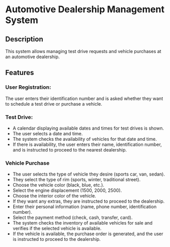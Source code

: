 # Automotive Dealership Management System

## Description
This system allows managing test drive requests and vehicle purchases at an automotive dealership.

## Features

### User Registration:
The user enters their identification number and is asked whether they want to schedule a test drive or purchase a vehicle.

### Test Drive:
* A calendar displaying available dates and times for test drives is shown.
* The user selects a date and time.
* The system checks the availability of vehicles for that date and time.
* If there is availability, the user enters their name, identification number, and is instructed to proceed to the nearest dealership.

### Vehicle Purchase
* The user selects the type of vehicle they desire (sports car, van, sedan).
* They select the type of rim (sports, winter, traditional street).
* Choose the vehicle color (black, blue, etc.).
* Select the engine displacement (1500, 2000, 2500).
* Choose the interior color of the vehicle.
* If they want any extras, they are instructed to proceed to the dealership.
* Enter their personal information (name, phone number, identification number).
* Select the payment method (check, cash, transfer, card).
* The system checks the inventory of available vehicles for sale and verifies if the selected vehicle is available.
* If the vehicle is available, the purchase order is generated, and the user is instructed to proceed to the dealership.